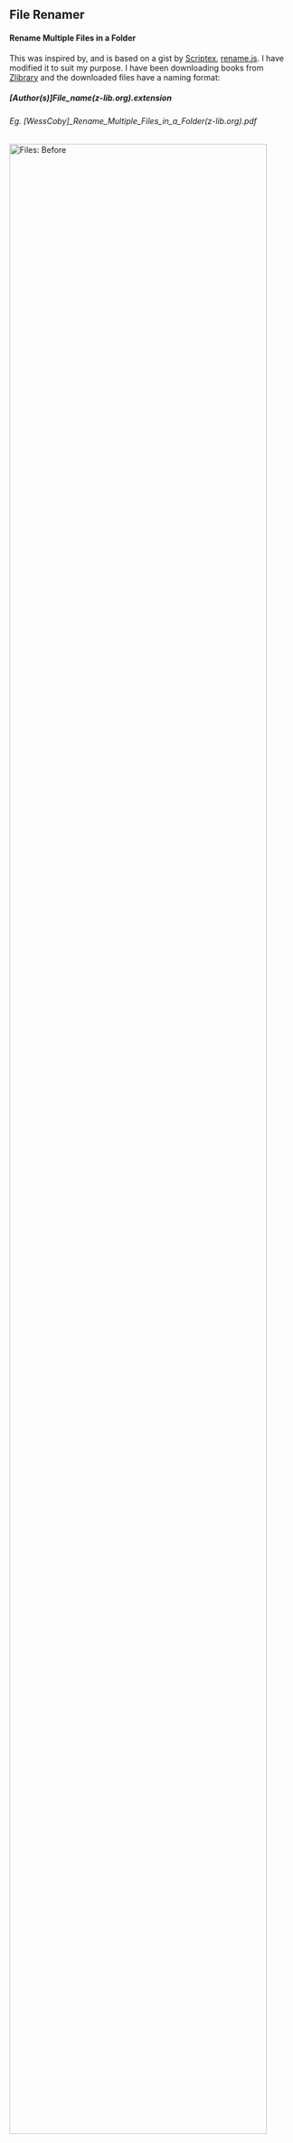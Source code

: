 ## File Renamer
#### Rename Multiple Files in a Folder

This was inspired by, and is based on a gist by [Scriptex](https://gist.github.com/scriptex), [rename.js](https://gist.github.com/scriptex/20536d8cda36221f91d69a6bd4a528b3).
I have modified it to suit my purpose. 
I have been downloading books from [Zlibrary](https://b-ok.cc/) and the downloaded files have a naming format:
##### \[Author\(s\)\]File_name\(z-lib.org\).extension
###### Eg. \[WessCoby\]_Rename_Multiple_Files_in_a_Folder(z-lib.org\).pdf

<img src="https://github.com/WessCoby/file-renamer/blob/master/images/files_bfr.png" width="95%" title="Files: Before">
<img src="https://github.com/WessCoby/file-renamer/blob/master/images/ide_bfr.png" width="95%" title="IDE: Before">

The Key things i want from this file name string are just the file name and authors(s)
And i want to rename each file to:
##### Filename - Author(s).extension
###### Eg. Rename Multiple Files in a Folder - WessCoby.pdf

##  Renaming Process

*   Use `filePattern` to filter for files that need to be renamed
*   Use `authorPattern` to extract Author name(s), and assign to the variable `author` and remove underscores
*   Use `bookNamePattern` to extract book name and assign to the variable `book` and remove underscores
*   Combine `book` and `author` and assign to `newName`. 
*   Format: `book - @author.extension`

<img src="https://github.com/WessCoby/file-renamer/blob/master/images/ide_aftr.png" width="95%" title="IDE: After">
<img src="https://github.com/WessCoby/file-renamer/blob/master/images/files_aftr.png" width="95%" title="Files: After">

## Usage
*   Create a new folder named `Files` in the root directory and place the files to be renamed in it.
*   Then use either `npm start` or `node rename` to run.
